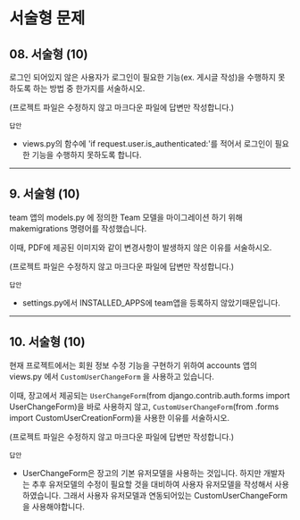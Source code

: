 # 서술형 문제

## 08. 서술형 (10)

로그인 되어있지 않은 사용자가 로그인이 필요한 기능(ex. 게시글 작성)을 수행하지 못하도록 하는 방법 중 한가지를 서술하시오.

(프로젝트 파일은 수정하지 않고 마크다운 파일에 답변만 작성합니다.)

`답안`
- views.py의 함수에 'if request.user.is_authenticated:'를 적어서 로그인이 필요한 기능을 수행하지 못하도록 합니다.

---

## 9. 서술형 (10)

team 앱의 models.py 에 정의한 Team 모델을 마이그레이션 하기 위해 makemigrations 명령어를 작성했습니다.

이때, PDF에 제공된 이미지와 같이 변경사항이 발생하지 않은 이유를 서술하시오.

(프로젝트 파일은 수정하지 않고 마크다운 파일에 답변만 작성합니다.)

`답안`
- settings.py에서 INSTALLED_APPS에 team앱을 등록하지 않았기때문입니다.
---

## 10. 서술형 (10)

현재 프로젝트에서는 회원 정보 수정 기능을 구현하기 위하여 accounts 앱의 views.py 에서 `CustomUserChangeForm` 을 사용하고 있습니다.

이때, 장고에서 제공되는 `UserChangeForm`(from django.contrib.auth.forms import UserChangeForm)을 바로 사용하지 않고, `CustomUserChangeForm`(from .forms import CustomUserCreationForm)을 사용한 이유를 서술하시오.

(프로젝트 파일은 수정하지 않고 마크다운 파일에 답변만 작성합니다.)

`답안`
- UserChangeForm은 장고의 기본 유저모델을 사용하는 것입니다. 하지만 개발자는 추후 유저모델의 수정이 필요할 것을 대비하여 사용자 유저모델을 작성해서 사용하였습니다. 그래서 사용자 유저모델과 연동되어있는 CustomUserChangeForm을 사용해야합니다.